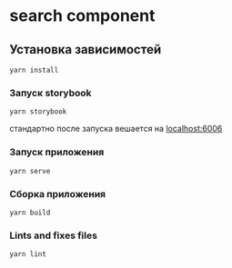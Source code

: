 # search component

## Установка зависимостей
```
yarn install
```

### Запуск storybook
```
yarn storybook
```

стандартно после запуска вешается на [localhost:6006](http://localhost:6006)

### Запуск приложения
```
yarn serve
```

### Сборка приложения
```
yarn build
```

### Lints and fixes files
```
yarn lint
```
